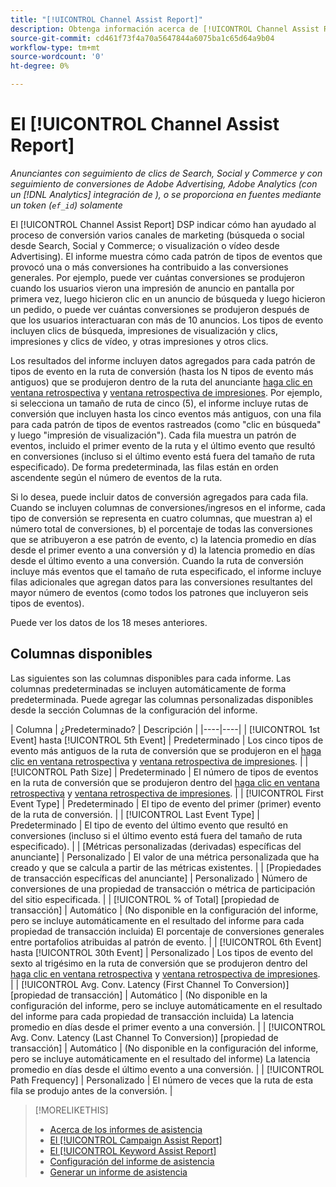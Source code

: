 ```yaml
---
title: "[!UICONTROL Channel Assist Report]"
description: Obtenga información acerca de [!UICONTROL Channel Assist Report].
source-git-commit: cd461f73f4a70a5647844a6075ba1c65d64a9b04
workflow-type: tm+mt
source-wordcount: '0'
ht-degree: 0%

---
```


# El [!UICONTROL Channel Assist Report]

*Anunciantes con seguimiento de clics de Search, Social y Commerce y con seguimiento de conversiones de Adobe Advertising, Adobe Analytics (con un [!DNL Analytics] integración de ), o se proporciona en fuentes mediante un token (`ef_id`) solamente*

El [!UICONTROL Channel Assist Report] DSP indicar cómo han ayudado al proceso de conversión varios canales de marketing (búsqueda o social desde Search, Social y Commerce; o visualización o vídeo desde Advertising). El informe muestra cómo cada patrón de tipos de eventos que provocó una o más conversiones ha contribuido a las conversiones generales. Por ejemplo, puede ver cuántas conversiones se produjeron cuando los usuarios vieron una impresión de anuncio en pantalla por primera vez, luego hicieron clic en un anuncio de búsqueda y luego hicieron un pedido, o puede ver cuántas conversiones se produjeron después de que los usuarios interactuaran con más de 10 anuncios. Los tipos de evento incluyen clics de búsqueda, impresiones de visualización y clics, impresiones y clics de vídeo, y otras impresiones y otros clics. <!-- [DSP metrics may show up as "Other Path Length (<length>)" or empty; we're supposed to fill in more values for DSP at some point.] -->

Los resultados del informe incluyen datos agregados para cada patrón de tipos de evento en la ruta de conversión (hasta los N tipos de evento más antiguos) que se produjeron dentro de la ruta del anunciante [haga clic en ventana retrospectiva](/help/search-social-commerce/glossary.md#c-d) y [ventana retrospectiva de impresiones](/help/search-social-commerce/glossary.md#i-j). Por ejemplo, si selecciona un tamaño de ruta de cinco (5), el informe incluye rutas de conversión que incluyen hasta los cinco eventos más antiguos, con una fila para cada patrón de tipos de eventos rastreados (como &quot;clic en búsqueda&quot; y luego &quot;impresión de visualización&quot;). Cada fila muestra un patrón de eventos, incluido el primer evento de la ruta y el último evento que resultó en conversiones (incluso si el último evento está fuera del tamaño de ruta especificado). De forma predeterminada, las filas están en orden ascendente según el número de eventos de la ruta.

Si lo desea, puede incluir datos de conversión agregados para cada fila. Cuando se incluyen columnas de conversiones/ingresos en el informe, cada tipo de conversión se representa en cuatro columnas, que muestran a) el número total de conversiones, b) el porcentaje de todas las conversiones que se atribuyeron a ese patrón de evento, c) la latencia promedio en días desde el primer evento a una conversión y d) la latencia promedio en días desde el último evento a una conversión. Cuando la ruta de conversión incluye más eventos que el tamaño de ruta especificado, el informe incluye filas adicionales que agregan datos para las conversiones resultantes del mayor número de eventos (como todos los patrones que incluyeron seis tipos de eventos).

Puede ver los datos de los 18 meses anteriores.

## Columnas disponibles

Las siguientes son las columnas disponibles para cada informe. Las columnas predeterminadas se incluyen automáticamente de forma predeterminada. Puede agregar las columnas personalizadas disponibles desde la sección Columnas de la configuración del informe.

| Columna | ¿Predeterminado? | Descripción |
|----|----|
| [!UICONTROL 1st Event] hasta [!UICONTROL 5th Event] | Predeterminado | Los cinco tipos de evento más antiguos de la ruta de conversión que se produjeron en el [haga clic en ventana retrospectiva](/help/search-social-commerce/glossary.md#c-d) y [ventana retrospectiva de impresiones](/help/search-social-commerce/glossary.md#i-j). |
| [!UICONTROL Path Size] | Predeterminado | El número de tipos de eventos en la ruta de conversión que se produjeron dentro del [haga clic en ventana retrospectiva](/help/search-social-commerce/glossary.md#c-d) y [ventana retrospectiva de impresiones](/help/search-social-commerce/glossary.md#i-j). |
| [!UICONTROL First Event Type] | Predeterminado | El tipo de evento del primer (primer) evento de la ruta de conversión. |
| [!UICONTROL Last Event Type] | Predeterminado | El tipo de evento del último evento que resultó en conversiones (incluso si el último evento está fuera del tamaño de ruta especificado). |
| \[Métricas personalizadas (derivadas) específicas del anunciante\] | Personalizado | El valor de una métrica personalizada que ha creado y que se calcula a partir de las métricas existentes. |
| \[Propiedades de transacción específicas del anunciante\] | Personalizado | Número de conversiones de una propiedad de transacción o métrica de participación del sitio especificada. |
| [!UICONTROL % of Total] \[propiedad de transacción\] | Automático | (No disponible en la configuración del informe, pero se incluye automáticamente en el resultado del informe para cada propiedad de transacción incluida) El porcentaje de conversiones generales entre portafolios atribuidas al patrón de evento. |
| [!UICONTROL 6th Event] hasta [!UICONTROL 30th Event] | Personalizado | Los tipos de evento del sexto al trigésimo en la ruta de conversión que se produjeron dentro del [haga clic en ventana retrospectiva](/help/search-social-commerce/glossary.md#c-d) y [ventana retrospectiva de impresiones](/help/search-social-commerce/glossary.md#i-j). |
| [!UICONTROL Avg. Conv. Latency (First Channel To Conversion)] \[propiedad de transacción\] | Automático | (No disponible en la configuración del informe, pero se incluye automáticamente en el resultado del informe para cada propiedad de transacción incluida) La latencia promedio en días desde el primer evento a una conversión. |
| [!UICONTROL Avg. Conv. Latency (Last Channel To Conversion)] \[propiedad de transacción\] | Automático | (No disponible en la configuración del informe, pero se incluye automáticamente en el resultado del informe) La latencia promedio en días desde el último evento a una conversión. |
| [!UICONTROL Path Frequency] | Personalizado | El número de veces que la ruta de esta fila se produjo antes de la conversión. |

<table style="table-layout:auto">

>[!MORELIKETHIS]
>
>* [Acerca de los informes de asistencia](assist-report-about.md)
>* [El [!UICONTROL Campaign Assist Report]](campaign-assist-report.md)
>* [El [!UICONTROL Keyword Assist Report]](keyword-assist-report.md)
>* [Configuración del informe de asistencia](assist-report-settings.md)
>* [Generar un informe de asistencia](assist-report-generate.md)

